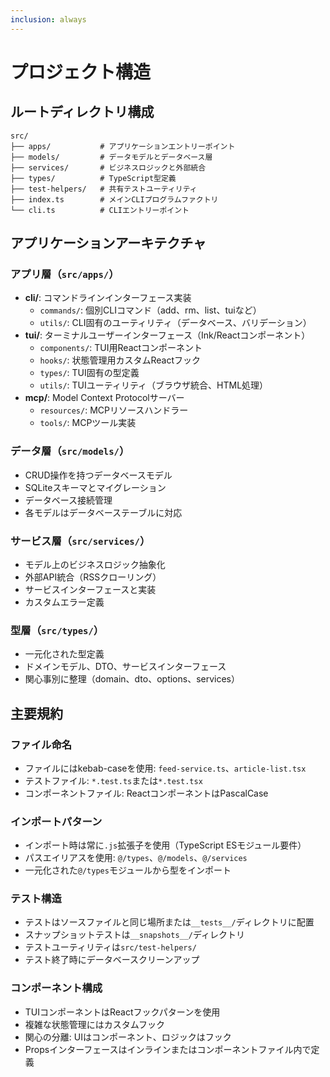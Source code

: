 ```yaml
---
inclusion: always
---
```


# プロジェクト構造

## ルートディレクトリ構成

```
src/
├── apps/           # アプリケーションエントリーポイント
├── models/         # データモデルとデータベース層
├── services/       # ビジネスロジックと外部統合
├── types/          # TypeScript型定義
├── test-helpers/   # 共有テストユーティリティ
├── index.ts        # メインCLIプログラムファクトリ
└── cli.ts          # CLIエントリーポイント
```

## アプリケーションアーキテクチャ

### アプリ層（`src/apps/`）
- **cli/**: コマンドラインインターフェース実装
  - `commands/`: 個別CLIコマンド（add、rm、list、tuiなど）
  - `utils/`: CLI固有のユーティリティ（データベース、バリデーション）
- **tui/**: ターミナルユーザーインターフェース（Ink/Reactコンポーネント）
  - `components/`: TUI用Reactコンポーネント
  - `hooks/`: 状態管理用カスタムReactフック
  - `types/`: TUI固有の型定義
  - `utils/`: TUIユーティリティ（ブラウザ統合、HTML処理）
- **mcp/**: Model Context Protocolサーバー
  - `resources/`: MCPリソースハンドラー
  - `tools/`: MCPツール実装

### データ層（`src/models/`）
- CRUD操作を持つデータベースモデル
- SQLiteスキーマとマイグレーション
- データベース接続管理
- 各モデルはデータベーステーブルに対応

### サービス層（`src/services/`）
- モデル上のビジネスロジック抽象化
- 外部API統合（RSSクローリング）
- サービスインターフェースと実装
- カスタムエラー定義

### 型層（`src/types/`）
- 一元化された型定義
- ドメインモデル、DTO、サービスインターフェース
- 関心事別に整理（domain、dto、options、services）

## 主要規約

### ファイル命名
- ファイルにはkebab-caseを使用: `feed-service.ts`、`article-list.tsx`
- テストファイル: `*.test.ts`または`*.test.tsx`
- コンポーネントファイル: ReactコンポーネントはPascalCase

### インポートパターン
- インポート時は常に`.js`拡張子を使用（TypeScript ESモジュール要件）
- パスエイリアスを使用: `@/types`、`@/models`、`@/services`
- 一元化された`@/types`モジュールから型をインポート

### テスト構造
- テストはソースファイルと同じ場所または`__tests__/`ディレクトリに配置
- スナップショットテストは`__snapshots__/`ディレクトリ
- テストユーティリティは`src/test-helpers/`
- テスト終了時にデータベースクリーンアップ

### コンポーネント構成
- TUIコンポーネントはReactフックパターンを使用
- 複雑な状態管理にはカスタムフック
- 関心の分離: UIはコンポーネント、ロジックはフック
- Propsインターフェースはインラインまたはコンポーネントファイル内で定義